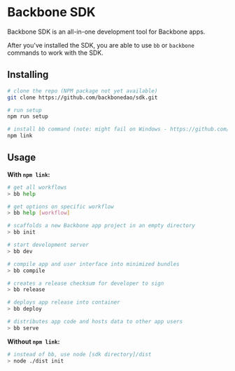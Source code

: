 # Backbone SDK

Backbone SDK is an all-in-one development tool for Backbone apps.

After you've installed the SDK, you are able to use `bb` or `backbone` commands to work with the SDK.

## Installing

```bash
# clone the repo (NPM package not yet available)
git clone https://github.com/backbonedao/sdk.git

# run setup
npm run setup

# install bb command (note: might fail on Windows - https://github.com/backbonedao/sdk/issues/3)
npm link
```

## Usage

**With `npm link`:**
```bash
# get all workflows
> bb help

# get options on specific workflow
> bb help [workflow]

# scaffolds a new Backbone app project in an empty directory
> bb init

# start development server
> bb dev

# compile app and user interface into minimized bundles
> bb compile

# creates a release checksum for developer to sign
> bb release

# deploys app release into container
> bb deploy

# distributes app code and hosts data to other app users
> bb serve
```

**Without `npm link`:**
```bash
# instead of bb, use node [sdk directory]/dist
> node ./dist init
```